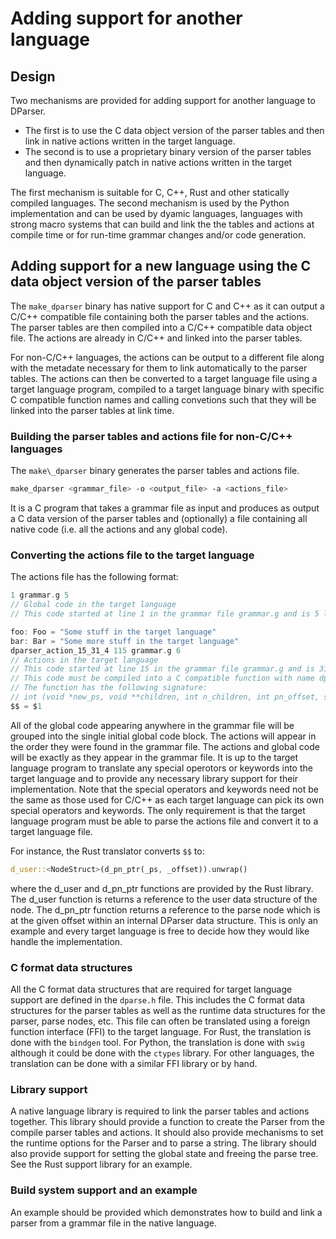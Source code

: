 # Adding support for another language

## Design

Two mechanisms are provided for adding support for another language to DParser.

- The first is to use the C data object version of the parser tables and then link in native actions written in the target language.
- The second is to use a proprietary binary version of the parser tables and then dynamically patch in native actions written in the target language.

The first mechanism is suitable for C, C++, Rust and other statically compiled languages.  The second mechanism is used by the Python implementation and can be used by dyamic languages, languages with strong macro systems that can build and link the the tables and actions at compile time or for run-time grammar changes and/or code generation.

## Adding support for a new language using the C data object version of the parser tables

The `make_dparser` binary has native support for C and C++ as it can output a C/C++ compatible file containing both the parser tables and the actions.  The parser tables are then compiled into a C/C++ compatible data object file.  The actions are already in C/C++ and linked into the parser tables.

For non-C/C++ languages, the actions can be output to a different file along with the metadate necessary for them to link automatically to the parser tables.  The actions can then be converted to a target language file using a target language program, compiled to a target language binary with specific C compatible function names and calling convetions such that they will be linked into the parser tables at link time.

### Building the parser tables and actions file for non-C/C++ languages

The `make\_dparser` binary generates the parser tables and actions file.

```bash
make_dparser <grammar_file> -o <output_file> -a <actions_file>
```

It is a C program that takes a grammar file as input and produces as output a C data version of the parser tables and (optionally) a file containing all native code (i.e. all the actions and any global code).

### Converting the actions file to the target language

The actions file has the following format:

```c
1 grammar.g 5
// Global code in the target language
// This code started at line 1 in the grammar file grammar.g and is 5 lines long

foo: Foo = "Some stuff in the target language"
bar: Bar = "Some more stuff in the target language"
dparser_action_15_31_4 115 grammar.g 6
// Actions in the target language
// This code started at line 15 in the grammar file grammar.g and is 31 lines long
// This code must be compiled into a C compatible function with name dparser_action_15_31_4
// The function has the following signature:
// int (void *new_ps, void **children, int n_children, int pn_offset, struct D_Parser *parser)
$$ = $1
```

All of the global code appearing anywhere in the grammar file will be grouped into the single initial global code block.  The actions will appear in the order they were found in the grammar file.  The actions and global code will be exactly as they appear in the grammar file. It is up to the target language program to translate any special operotors or keywords into the target language and to provide any necessary library support for their implementation.  Note that the special operators and keywords need not be the same as those used for C/C++ as each target language can pick its own special operators and keywords.  The only requirement is that the target language program must be able to parse the actions file and convert it to a target language file.

For instance, the Rust translator converts `$$` to:

```rust
d_user::<NodeStruct>(d_pn_ptr(_ps, _offset)).unwrap()
```

where the d\_user and d\_pn\_ptr functions are provided by the Rust library.  The d\_user function is returns a reference to the user data structure of the node.  The d\_pn\_ptr function returns a reference to the parse node which is at the given offset within an internal DParser data structure.  This is only an example and every target language is free to decide how they would like handle the implementation.


### C format data structures

All the C format data structures that are required for target language support are defined in the `dparse.h` file.  This includes the C format data structures for the parser tables as well as the runtime data structures for the parser, parse nodes, etc.  This file can often be translated using a foreign function interface (FFI) to the target language.  For Rust, the translation is done with the `bindgen` tool.  For Python, the translation is done with `swig` although it could be done with the `ctypes` library.  For other languages, the translation can be done with a similar FFI library or by hand.

### Library support

A native language library is required to link the parser tables and actions together.  This library should provide a function to create the Parser from the compile parser tables and actions.  It should also provide mechanisms to set the runtime options for the Parser and to parse a string.  The library should also provide support for setting the global state and freeing the parse tree.  See the Rust support library for an example.

### Build system support and an example

An example should be provided which demonstrates how to build and link a parser from a grammar file in the native language.
